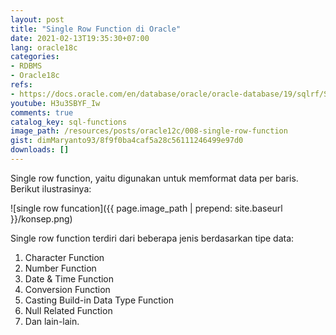```yaml
---
layout: post
title: "Single Row Function di Oracle"
date: 2021-02-13T19:35:30+07:00
lang: oracle18c
categories:
- RDBMS
- Oracle18c
refs: 
- https://docs.oracle.com/en/database/oracle/oracle-database/19/sqlrf/Single-Row-Functions.html#GUID-B93F789D-B486-49FF-B0CD-0C6181C5D85C
youtube: H3u3SBYF_Iw
comments: true
catalog_key: sql-functions
image_path: /resources/posts/oracle12c/008-single-row-function
gist: dimMaryanto93/8f9f0ba4caf5a28c56111246499e97d0
downloads: []
---
```


Single row function, yaitu digunakan untuk memformat data per baris. Berikut ilustrasinya:

![single row funcation]({{ page.image_path | prepend: site.baseurl }}/konsep.png)

Single row function terdiri dari beberapa jenis berdasarkan tipe data:

1. Character Function
2. Number Function
3. Date & Time Function
4. Conversion Function
5. Casting Build-in Data Type Function
6. Null Related Function
7. Dan lain-lain.